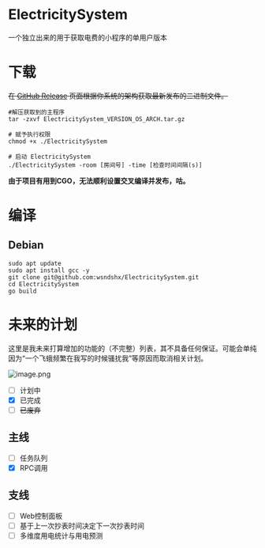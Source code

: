 # ElectricitySystem

一个独立出来的用于获取电费的小程序的单用户版本

# 下载

~~在 [GitHub Release](https://github.com/wsndshx/ElectricitySystem/releases/latest) 页面根据你系统的架构获取最新发布的二进制文件。~~

```shell
#解压获取到的主程序
tar -zxvf ElectricitySystem_VERSION_OS_ARCH.tar.gz

# 赋予执行权限
chmod +x ./ElectricitySystem

# 启动 ElectricitySystem
./ElectricitySystem -room [房间号] -time [检查时间间隔(s)]
```

**由于项目有用到CGO，无法顺利设置交叉编译并发布，咕。**

# 编译

## Debian

```shell
sudo apt update
sudo apt install gcc -y
git clone git@github.com:wsndshx/ElectricitySystem.git
cd ElectricitySystem
go build
```

# 未来的计划

这里是我未来打算增加的功能的（不完整）列表，其不具备任何保证。可能会单纯因为“一个飞蛾频繁在我写的时候骚扰我”等原因而取消相关计划。

![image.png](https://i.loli.net/2020/09/29/iWhrdvIaLqC7s9J.png)

- [ ] 计划中
- [x] 已完成
- [ ] ~~已废弃~~

## 主线

- [ ] 任务队列
- [x] RPC调用

## 支线

- [ ] Web控制面板
- [ ] 基于上一次抄表时间决定下一次抄表时间
- [ ] 多维度用电统计与用电预测